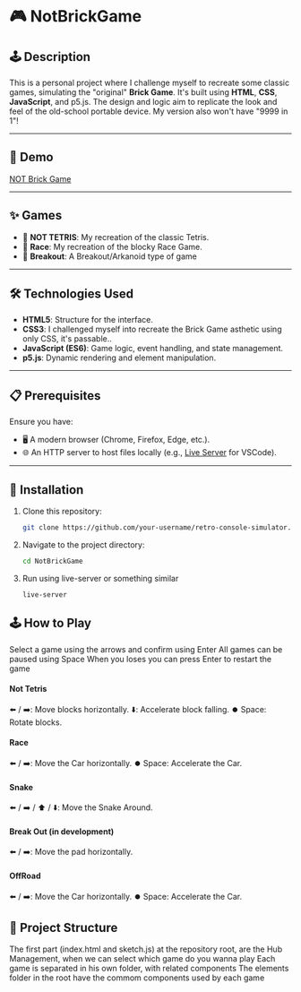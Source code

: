 # 🎮 NotBrickGame

## 🕹️ Description
This is a personal project where I challenge myself to recreate some classic games, simulating the "original" **Brick Game**. It's built using **HTML**, **CSS**, **JavaScript**, and p5.js. The design and logic aim to replicate the look and feel of the old-school portable device. My version also won't have "9999 in 1"!

---

## 📸 Demo
[NOT Brick Game](https://adrianomoura.github.io/NotBrickGame/)

---

## ✨ Games
- 🎲 **NOT TETRIS**: My recreation of the classic Tetris.
- 🎲 **Race**: My recreation of the blocky Race Game.
- 🎲 **Breakout**: A Breakout/Arkanoid type of game

---

## 🛠️ Technologies Used
- **HTML5**: Structure for the interface.
- **CSS3**: I challenged myself into recreate the Brick Game asthetic using only CSS, it's passable..
- **JavaScript (ES6)**: Game logic, event handling, and state management.
- **p5.js**: Dynamic rendering and element manipulation.

---

## 📋 Prerequisites
Ensure you have:
- 🖥️ A modern browser (Chrome, Firefox, Edge, etc.).
- 🌐 An HTTP server to host files locally (e.g., [Live Server](https://marketplace.visualstudio.com/items?itemName=ritwickdey.LiveServer) for VSCode).

---

## 🚀 Installation
1. Clone this repository:
   ```bash
   git clone https://github.com/your-username/retro-console-simulator.git
   ```

2. Navigate to the project directory:
   ```bash
   cd NotBrickGame
   ```

3. Run using live-server or something similar
    ```
    live-server
    ```

## 🕹️ How to Play
Select a game using the arrows and confirm using Enter
All games can be paused using Space
When you loses you can press Enter to restart the game

#### Not Tetris
⬅️ / ➡️: Move blocks horizontally.
⬇️: Accelerate block falling.
⏺️ Space: Rotate blocks.

#### Race
⬅️ / ➡️: Move the Car horizontally.
⏺️ Space: Accelerate the Car.

#### Snake
⬅️ / ➡️ / ⬆️ / ⬇️: Move the Snake Around.

#### Break Out (in development)
⬅️ / ➡️: Move the pad horizontally.

#### OffRoad
⬅️ / ➡️: Move the Car horizontally.
⏺️ Space: Accelerate the Car.


## 📂 Project Structure
The first part (index.html and sketch.js) at the repository root, are the Hub Management, when we can select which game do you wanna play
Each game is separated in his own folder, with related components
The elements folder in the root have the commom components used by each game